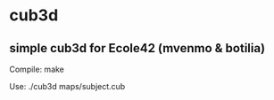 # cub3d
## simple cub3d for Ecole42 (mvenmo & botilia)

Compile:
make

Use:
./cub3d maps/subject.cub
